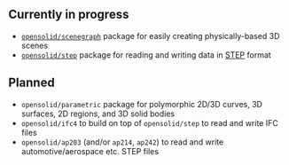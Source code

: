 ## Currently in progress

  * [`opensolid/scenegraph`](https://github.com/opensolid/scenegraph) package for easily creating physically-based 3D scenes
  * [`opensolid/step`](https://github.com/opensolid/step) package for reading and writing data in [STEP](https://en.wikipedia.org/wiki/ISO_10303-21) format
  
## Planned

  * `opensolid/parametric` package for polymorphic 2D/3D curves, 3D surfaces, 2D regions, and 3D solid bodies
  * `opensolid/ifc4` to build on top of `opensolid/step` to read and write IFC files
  * `opensolid/ap203` (and/or `ap214`, `ap242`) to read and write automotive/aerospace etc. STEP files

